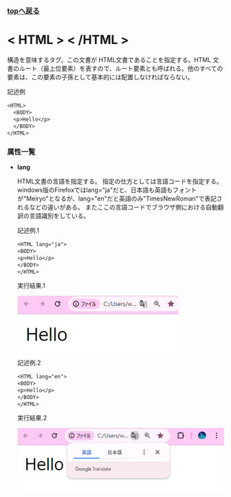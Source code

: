 <h3><a href="https://b2211590.github.io/kaitaishinsho/html/html_top"><B>topへ戻る</B></a></h3>

# < HTML > < /HTML >
構造を意味するタグ。この文書が HTML文書であることを指定する。HTML 文書のルート（最上位要素）を表すので、ルート要素とも呼ばれる。他のすべての要素は、この要素の子孫として基本的には配置しなければならない。

  記述例 [](変更しない)
  
  ```
  <HTML>
    <BODY>
    <p>Hello</p>
    </BODY>
  </HTML>
  ```
### 属性一覧


- **lang**
  
  HTML文書の言語を指定する。
  指定の仕方としては言語コードを指定する。
  windows版のFirefoxではlang="ja"だと、日本語も英語もフォントが"Meiryo"となるが、lang="en"だと英語のみ"TimesNewRoman"で表記されるなどの違いがある。
  またここの言語コードでブラウザ側における自動翻訳の言語識別をしている。 

  記述例.1 [](変更しない)
  
  ```
  <HTML lang="ja">
  <BODY>
  <p>Hello</p>
  </BODY>
  </HTML>
  ```
  実行結果.1　[](変更しない)

  ![](../goto/html1.png)
  <br>
  記述例.2 [](変更しない)
  
  ```
  <HTML lang="en">
  <BODY>
  <p>Hello</p>
  </BODY>
  </HTML>
  ```
  実行結果.2　[](変更しない)

  ![](../goto/html2.png)
